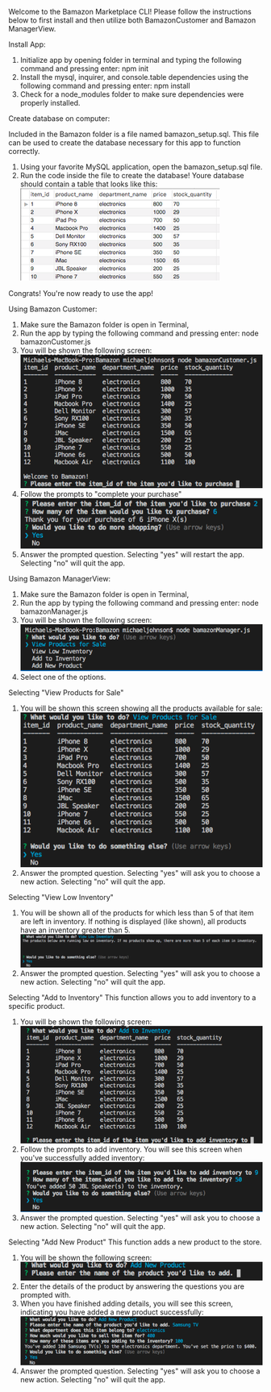 Welcome to the Bamazon Marketplace CLI! Please follow the instructions below to first install and then utilize both BamazonCustomer and Bamazon ManagerView.

Install App:
1. Initialize app by opening folder in terminal and typing the following command and pressing enter:
    npm init
2. Install the mysql, inquirer, and console.table dependencies using the following command and pressing enter:
    npm install
3. Check for a node_modules folder to make sure dependencies were properly installed.

Create database on computer:

Included in the Bamazon folder is a file named bamazon_setup.sql. This file can be used to create the database necessary for this app to function correctly.
1. Using your favorite MySQL application, open the bamazon_setup.sql file.
2. Run the code inside the file to create the database!
Youre database should contain a table that looks like this: 
![picture of database](assets/database.png)

Congrats! You're now ready to use the app!

Using Bamazon Customer:

1. Make sure the Bamazon folder is open in Terminal,
2. Run the app by typing the following command and pressing enter:
    node bamazonCustomer.js
3. You will be shown the following screen:                      
![picture of customer interface](assets/bamazoncustomer1.png)
4. Follow the prompts to "complete your purchase"
![picture of customer interface 2](assets/bamazoncustomer2.png)
5. Answer the prompted question. Selecting "yes" will restart the app. Selecting "no" will quit the app.

Using Bamazon ManagerView:

1. Make sure the Bamazon folder is open in Terminal,
2. Run the app by typing the following command and pressing enter:
    node bamazonManager.js
3. You will be shown the following screen:  
![manager start](assets/managerstart.png)
4. Select one of the options.

Selecting "View Products for Sale"
1. You will be shown this screen showing all the products available for sale:       
![products](assets/products.png)
2. Answer the prompted question. Selecting "yes" will ask you to choose a new action. Selecting "no" will quit the app.

Selecting "View Low Inventory"
1. You will be shown all of the products for which less than 5 of that item are left in inventory. If nothing is displayed (like shown), all products have an inventory greater than 5.
![low inventory](assets/lowinventory.png)
2. Answer the prompted question. Selecting "yes" will ask you to choose a new action. Selecting "no" will quit the app.

Selecting "Add to Inventory"
This function allows you to add inventory to a specific product.
1. You will be shown the following screen:            
![add inventory 1](assets/addinventory1.png)
2. Follow the prompts to add inventory. You will see this screen when you've successfully added inventory:
![add inventory 2](assets/addinventory2.png)
3. Answer the prompted question. Selecting "yes" will ask you to choose a new action. Selecting "no" will quit the app.

Selecting "Add New Product"
This function adds a new product to the store.
1. You will be shown the following screen:            
![add product 1](assets/addproduct1.png)
2. Enter the details of the product by answering the questions you are prompted with.
3. When you have finished adding details, you will see this screen, indicating you have added a new product successfully:
![add product 2](assets/addproduct2.png)
4. Answer the prompted question. Selecting "yes" will ask you to choose a new action. Selecting "no" will quit the app.


